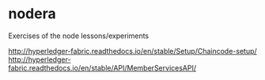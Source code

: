# nodera
Exercises of the node lessons/experiments




http://hyperledger-fabric.readthedocs.io/en/stable/Setup/Chaincode-setup/
http://hyperledger-fabric.readthedocs.io/en/stable/API/MemberServicesAPI/
